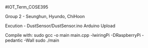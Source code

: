 #IOT_Term_COSE395

Group 2 - Seunghun, Hyundo, ChiHoon

Excution - DustSensor/DustSensor.ino Arduino Upload

Compile with:
 sudo gcc -o main main.cpp -lwiringPi -DRaspberryPi -pedantic -Wall
 sudo ./main

